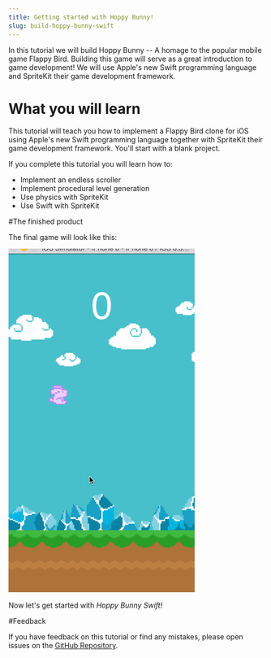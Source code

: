 ```yaml
---
title: Getting started with Hoppy Bunny!
slug: build-hoppy-bunny-swift
---
```


In this tutorial we will build Hoppy Bunny -- A homage to the popular mobile game Flappy Bird. Building this game will serve as a great introduction to game development! We will use Apple's new Swift programming language and SpriteKit their game development framework.

<!-- If you are unfamiliar with SpriteKit I would recommend checking out Apple's SpriteKit [Introduction](https://developer.apple.com/spritekit/).  Please ensure you have Xcode 7.2+ installed. -->

# What you will learn

This tutorial will teach you how to implement a Flappy Bird clone for iOS using Apple's new Swift programming language together with SpriteKit their game development framework. You'll start with a blank project.

If you complete this tutorial you will learn how to:

- Implement an endless scroller
- Implement procedural level generation
- Use physics with SpriteKit
- Use Swift with SpriteKit

#The finished product

The final game will look like this:

![The end result](../Tutorial-Images/finalProject.gif)

Now let's get started with *Hoppy Bunny Swift!*

#Feedback

If you have feedback on this tutorial or find any mistakes, please open issues on the [GitHub Repository](https://github.com/MakeSchool-Tutorials/Hoppy-Bunny-SpriteKit-Swift).
